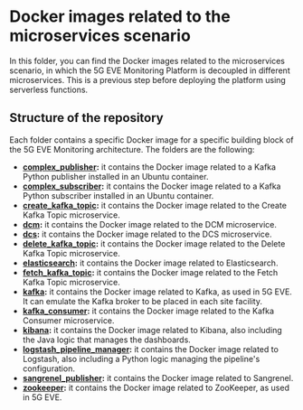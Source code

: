 # Docker images related to the microservices scenario

In this folder, you can find the Docker images related to the microservices scenario, in which the 5G EVE Monitoring Platform is decoupled in different microservices. This is a previous step before deploying the platform using serverless functions.

## Structure of the repository

Each folder contains a specific Docker image for a specific building block of the 5G EVE Monitoring architecture. The folders are the following:

* **[complex_publisher](complex_publisher):** it contains the Docker image related to a Kafka Python publisher installed in an Ubuntu container.
* **[complex_subscriber](complex_subscriber):** it contains the Docker image related to a Kafka Python subscriber installed in an Ubuntu container.
* **[create_kafka_topic](create_kafka_topic):** it contains the Docker image related to the Create Kafka Topic microservice.
* **[dcm](dcm):** it contains the Docker image related to the DCM microservice.
* **[dcs](dcs):** it contains the Docker image related to the DCS microservice.
* **[delete_kafka_topic](delete_kafka_topic):** it contains the Docker image related to the Delete Kafka Topic microservice.
* **[elasticsearch](elasticsearch):** it contains the Docker image related to Elasticsearch.
* **[fetch_kafka_topic](fetch_kafka_topic):** it contains the Docker image related to the Fetch Kafka Topic microservice.
* **[kafka](kafka):** it contains the Docker image related to Kafka, as used in 5G EVE. It can emulate the Kafka broker to be placed in each site facility.
* **[kafka_consumer](kafka_consumer):** it contains the Docker image related to the Kafka Consumer microservice.
* **[kibana](kibana):** it contains the Docker image related to Kibana, also including the Java logic that manages the dashboards.
* **[logstash_pipeline_manager](logstash_pipeline_manager):** it contains the Docker image related to Logstash, also including a Python logic managing the pipeline's configuration.
* **[sangrenel_publisher](sangrenel_publisher):** it contains the Docker image related to Sangrenel.
* **[zookeeper](zookeeper):** it contains the Docker image related to ZooKeeper, as used in 5G EVE.
